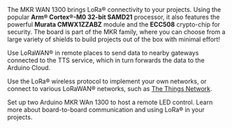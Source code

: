 <FeatureDescription>
The MKR WAN 1300 brings LoRa® connectivity to your projects. Using the popular <b>Arm® Cortex®-M0 32-bit SAMD21</b> processor, it also features the powerful <b>Murata CMWX1ZZABZ</b> module and the <b>ECC508</b> crypto-chip for security. The board is part of the MKR family, where you can choose from a large variety of shields to build projects out of the box with minimal effort!
</FeatureDescription>

<FeatureList>

<Feature title="LoRaWAN® Connectivity" image="cellular">

Use LoRaWAN® in remote places to send data to nearby gateways connected to the TTS service, which in turn forwards the data to the Arduino Cloud.

  <FeatureLink variant="primary" title="Documentation" url="/arduino-cloud/getting-started/cloud-lora-getting-started"/>

</Feature>

<Feature title="The Things Network" image="world-map">

Use the LoRa® wireless protocol to implement your own networks, or connect to various LoRaWAN® networks, such as [The Things Network](https://www.thethingsnetwork.org/).

  <FeatureLink variant="primary" title="Documentation" url="/tutorials/mkr-wan-1300/the-things-network"/>
  <FeatureLink variant="secondary" title="library" url="https://www.arduino.cc/reference/en/libraries/mkrwan/"/>

</Feature>

<Feature title="Board-to-board" image="communication">

Set up two Arduino MKR WAn 1300 to host a remote LED control. Learn more about board-to-board communication and using LoRa® in your projects.

  <FeatureLink variant="primary" title="Documentation" url="/tutorials/mkr-wan-1300/lora-button-press"/>
  <FeatureLink variant="secondary" title="library" url="https://github.com/sandeepmistry/arduino-LoRa"/>

</Feature>

</FeatureList>